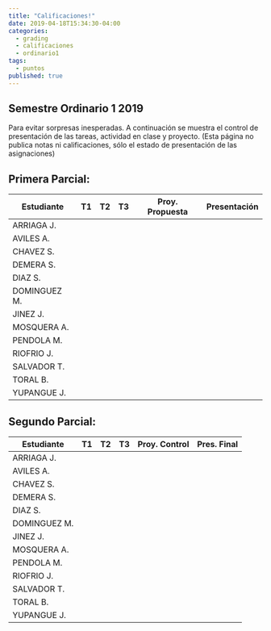 ```yaml
---
title: "Calificaciones!"
date: 2019-04-18T15:34:30-04:00
categories:
  - grading
  - calificaciones
  - ordinario1  
tags:
  - puntos
published: true  
---
```


## Semestre Ordinario 1 2019

Para evitar sorpresas inesperadas. A continuación se muestra el control de presentación de las tareas, actividad en clase y proyecto. (Esta página no publica notas ni calificaciones, sólo el estado de presentación de las asignaciones)

## Primera Parcial:

Estudiante  | T1 | T2 | T3 | Proy. Propuesta | Presentación
----------- | -- | -- | -- | --------------- | ------------
ARRIAGA J.  |    |    |    |                 |
AVILES A.   |    |    |    |                 |
CHAVEZ S.   |    |    |    |                 |
DEMERA S.   |    |    |    |                 |
DIAZ S.     |    |    |    |                 |
DOMINGUEZ M.|    |    |    |                 |
JINEZ J.    |    |    |    |                 |
MOSQUERA A. |    |    |    |                 |
PENDOLA M.  |    |    |    |                 |
RIOFRIO J.  |    |    |    |                 |
SALVADOR T. |    |    |    |                 |
TORAL B.    |    |    |    |                 |
YUPANGUE J. |    |    |    |                 |




## Segundo Parcial:

Estudiante  | T1 | T2 | T3 | Proy. Control   | Pres. Final
----------- | -- | -- | -- | --------------- | -----------
ARRIAGA J.  |    |    |    |                 |
AVILES A.   |    |    |    |                 |
CHAVEZ S.   |    |    |    |                 |
DEMERA S.   |    |    |    |                 |
DIAZ S.     |    |    |    |                 |
DOMINGUEZ M.|    |    |    |                 |
JINEZ J.    |    |    |    |                 |
MOSQUERA A. |    |    |    |                 |
PENDOLA M.  |    |    |    |                 |
RIOFRIO J.  |    |    |    |                 |
SALVADOR T. |    |    |    |                 |
TORAL B.    |    |    |    |                 |
YUPANGUE J. |    |    |    |                 |


